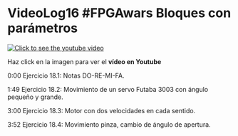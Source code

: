 # VideoLog16 #FPGAwars Bloques con parámetros

[![Click to see the youtube video](https://img.youtube.com/vi/RmRo7WUXJP8/0.jpg)](https://youtu.be/RmRo7WUXJP8)

Haz click en la imagen para ver el **vídeo en Youtube**

0:00 Ejercicio 18.1: Notas DO-RE-MI-FA.

1:49 Ejercicio 18.2: Movimiento de un servo Futaba 3003 con ángulo pequeño y grande.

3:00 Ejercicio 18.3: Motor con dos velocidades en cada sentido.

3:52 Ejercicio 18.4: Movimiento pinza, cambio de ángulo de apertura.
